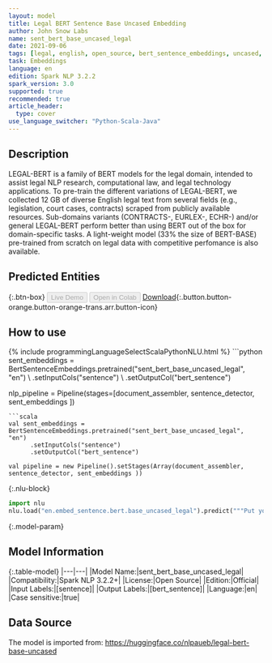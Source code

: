 ```yaml
---
layout: model
title: Legal BERT Sentence Base Uncased Embedding
author: John Snow Labs
name: sent_bert_base_uncased_legal
date: 2021-09-06
tags: [legal, english, open_source, bert_sentence_embeddings, uncased, en]
task: Embeddings
language: en
edition: Spark NLP 3.2.2
spark_version: 3.0
supported: true
recommended: true
article_header:
  type: cover
use_language_switcher: "Python-Scala-Java"
---
```


## Description

LEGAL-BERT is a family of BERT models for the legal domain, intended to assist legal NLP research, computational law, and legal technology applications. To pre-train the different variations of LEGAL-BERT, we collected 12 GB of diverse English legal text from several fields (e.g., legislation, court cases, contracts) scraped from publicly available resources. Sub-domains variants (CONTRACTS-, EURLEX-, ECHR-) and/or general LEGAL-BERT perform better than using BERT out of the box for domain-specific tasks. A light-weight model (33% the size of BERT-BASE) pre-trained from scratch on legal data with competitive perfomance is also available.

## Predicted Entities



{:.btn-box}
<button class="button button-orange" disabled>Live Demo</button>
<button class="button button-orange" disabled>Open in Colab</button>
[Download](https://s3.amazonaws.com/auxdata.johnsnowlabs.com/public/models/sent_bert_base_uncased_legal_en_3.2.2_3.0_1630926286151.zip){:.button.button-orange.button-orange-trans.arr.button-icon}

## How to use



<div class="tabs-box" markdown="1">
{% include programmingLanguageSelectScalaPythonNLU.html %}
```python
sent_embeddings = BertSentenceEmbeddings.pretrained("sent_bert_base_uncased_legal", "en") \
      .setInputCols("sentence") \
      .setOutputCol("bert_sentence")

nlp_pipeline = Pipeline(stages=[document_assembler, sentence_detector, sent_embeddings ])
```
```scala
val sent_embeddings = BertSentenceEmbeddings.pretrained("sent_bert_base_uncased_legal", "en")
      .setInputCols("sentence")
      .setOutputCol("bert_sentence")

val pipeline = new Pipeline().setStages(Array(document_assembler, sentence_detector, sent_embeddings ))
```


{:.nlu-block}
```python
import nlu
nlu.load("en.embed_sentence.bert.base_uncased_legal").predict("""Put your text here.""")
```

</div>

{:.model-param}
## Model Information

{:.table-model}
|---|---|
|Model Name:|sent_bert_base_uncased_legal|
|Compatibility:|Spark NLP 3.2.2+|
|License:|Open Source|
|Edition:|Official|
|Input Labels:|[sentence]|
|Output Labels:|[bert_sentence]|
|Language:|en|
|Case sensitive:|true|

## Data Source

The model is imported from: https://huggingface.co/nlpaueb/legal-bert-base-uncased